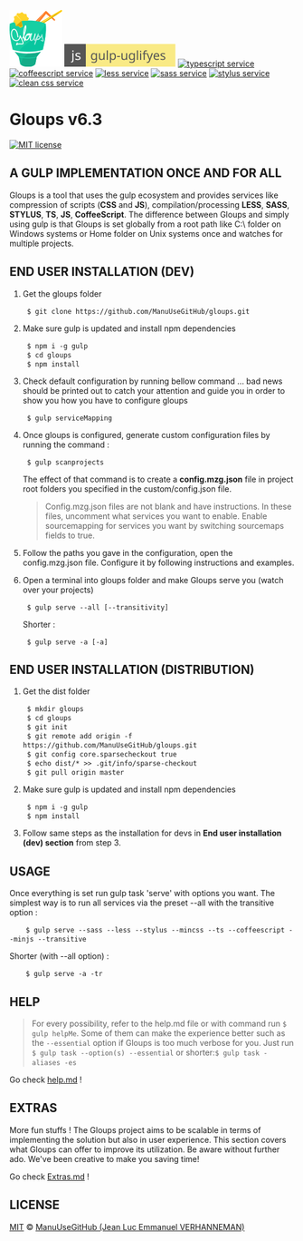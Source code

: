 ![logo](images/mzg2.ico) [![uglify service][uglify-badge]][uglify-link] [![typescript service][typescript-badge]][typescript-link] [![coffeescript service][coffee-badge]][coffee-link] [![less service][less-badge]][less-link] [![sass service][sass-badge]][sass-link] [![stylus service][stylus-badge]][stylus-link] [![clean css service][cleanCSS-badge]][cleanCSS-link]

# Gloups v6.3

[![MIT license][license-badge]][license-link]

## A GULP IMPLEMENTATION ONCE AND FOR ALL
Gloups is a tool that uses the gulp ecosystem and provides services like compression of scripts (<b>CSS</b> and <b>JS</b>), compilation/processing <b>LESS</b>, <b>SASS</b>, <b>STYLUS</b>, <b>TS</b>, <b>JS</b>, <b>CoffeeScript</b>. The difference between Gloups and simply using gulp is that Gloups is set globally from a root path like C:\ folder on Windows systems or Home folder on Unix systems once and watches for multiple projects.

## END USER INSTALLATION (DEV)

1. Get the gloups folder

        $ git clone https://github.com/ManuUseGitHub/gloups.git

2. Make sure gulp is updated and install npm dependencies

        $ npm i -g gulp 
        $ cd gloups
        $ npm install

3. Check default configuration by running bellow command ... bad news should be printed out to catch your attention and guide you in order to show you how you have to configure gloups

        $ gulp serviceMapping

4. Once gloups is configured, generate custom configuration files by running the command : 

        $ gulp scanprojects
       
   
    The effect of that command is to create a <b>config.mzg.json</b> file in project root folders you specified in the custom/config.json file.

    > Config.mzg.json files are not blank and have instructions.
    > In these files, uncomment what services you want to enable.
    > Enable sourcemapping for services you want by switching sourcemaps fields to true.

5. Follow the paths you gave in the configuration, open the config.mzg.json file. Configure it by following instructions and examples. 

6. Open a terminal into gloups folder and make Gloups serve you (watch over your projects)

        $ gulp serve --all [--transitivity]
   
   Shorter :
       
        $ gulp serve -a [-a]

## END USER INSTALLATION (DISTRIBUTION)

1. Get the dist folder

        $ mkdir gloups
        $ cd gloups
        $ git init
        $ git remote add origin -f https://github.com/ManuUseGitHub/gloups.git
        $ git config core.sparsecheckout true
        $ echo dist/* >> .git/info/sparse-checkout
        $ git pull origin master

2. Make sure gulp is updated and install npm dependencies

        $ npm i -g gulp 
        $ npm install

3. Follow same steps as the installation for devs in <b>End user installation (dev) section</b> from step 3.
 
## USAGE
Once everything is set run gulp task 'serve' with options you want. The simplest way is to run all services via the preset --all with the transitive option :

        $ gulp serve --sass --less --stylus --mincss --ts --coffeescript --minjs --transitive
    
Shorter (with --all option) :

        $ gulp serve -a -tr

## HELP
> For every possibility, refer to the help.md file or with command run  ```$ gulp helpMe```. 
> Some of them can make the experience better such as the ```--essential``` option if Gloups is too much verbose for you. Just run ```$ gulp task --option(s) --essential``` or shorter:```$ gulp task -aliases -es```

Go check [help.md](HELP.md) !

## EXTRAS

More fun stuffs ! The Gloups project aims to be scalable in terms of implementing the solution but also in user experience. This section covers what Gloups can offer to improve its utilization. Be aware without further ado. We've been creative to make you saving time!

Go check [Extras.md](EXTRAS.md) !

## LICENSE
[MIT][license-link] © [ManuUseGitHub (Jean Luc Emmanuel VERHANNEMAN)](https://www.linkedin.com/in/jean-luc-emmanuel-verhanneman-5a9381ab/)

[uglify-badge]: images/js-gulp--uglify-f9ea85.svg
[uglify-link]: https://www.npmjs.com/package/gulp-uglify

[typescript-badge]: https://img.shields.io/badge/ts-gulp--typescript-152740.svg?style=flat-square
[typescript-link]: https://www.npmjs.com/package/gulp-typescript

[coffee-badge]: https://img.shields.io/badge/coffee-gulp--coffee-3e2723.svg?style=flat-square
[coffee-link]: https://www.npmjs.com/package/gulp-coffee

[less-badge]: https://img.shields.io/badge/less-gulp--less-1d365d.svg?style=flat-square
[less-link]: https://www.npmjs.com/package/gulp-less

[stylus-badge]: https://img.shields.io/badge/stylus-gulp--stylus-ff6347.svg?style=flat-square
[stylus-link]: https://www.npmjs.com/package/gulp-stylus

[sass-badge]: https://img.shields.io/badge/sass-gulp--sass-c6538c.svg?style=flat-square
[sass-link]: https://www.npmjs.com/package/gulp-sass

[cleanCSS-badge]: https://img.shields.io/badge/css-gulp--clean--css-17cfa3.svg?style=flat-square
[cleanCSS-link]: https://www.npmjs.com/package/gulp-clean-css

[license-badge]: http://img.shields.io/badge/license-MIT-blue.svg?style=flat-square
[license-link]: LICENSE

[stackoverflow-icon]: images/so-icon.svg
[stackoverflow-link]: https://stackoverflow.com
